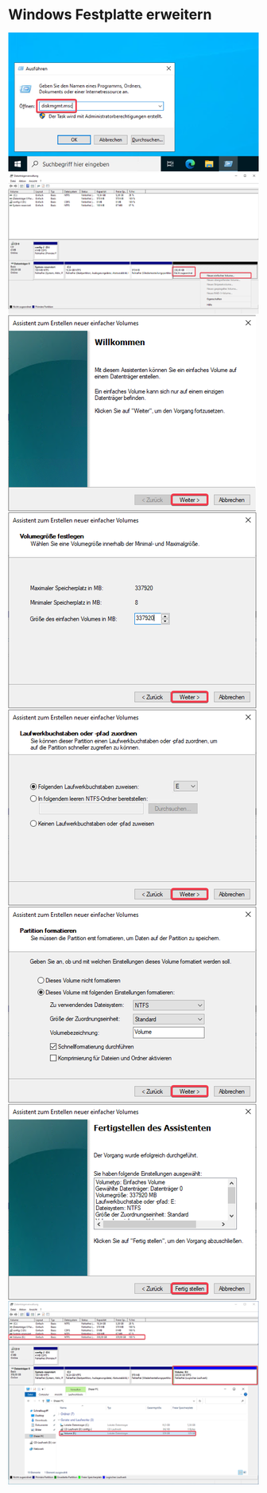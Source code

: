 # Windows Festplatte erweitern

<img src="../../assets/rootserver/installationshilfe/windows-festplatte-erweitern/schritt1.png" alt="">
<img src="../../assets/rootserver/installationshilfe/windows-festplatte-erweitern/schritt2.png" alt="">
<img src="../../assets/rootserver/installationshilfe/windows-festplatte-erweitern/schritt3.png" alt="">
<img src="../../assets/rootserver/installationshilfe/windows-festplatte-erweitern/schritt4.png" alt="">
<img src="../../assets/rootserver/installationshilfe/windows-festplatte-erweitern/schritt5.png" alt="">
<img src="../../assets/rootserver/installationshilfe/windows-festplatte-erweitern/schritt6.png" alt="">
<img src="../../assets/rootserver/installationshilfe/windows-festplatte-erweitern/schritt7.png" alt="">
<img src="../../assets/rootserver/installationshilfe/windows-festplatte-erweitern/schritt8.png" alt="">
<img src="../../assets/rootserver/installationshilfe/windows-festplatte-erweitern/schritt9.png" alt="">
